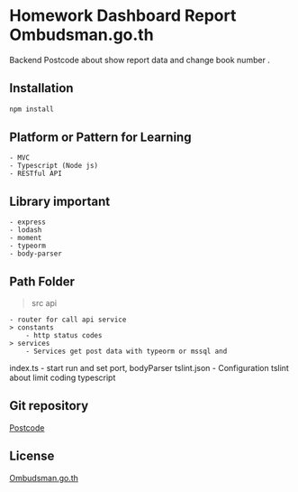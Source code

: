 # Homework Dashboard Report Ombudsman.go.th

Backend Postcode about show report data and change book number .

## Installation

```bash
npm install
```

## Platform or Pattern for Learning

    - MVC
    - Typescript (Node js)
    - RESTful API

## Library important

    - express
    - lodash
    - moment
    - typeorm
    - body-parser

## Path Folder

> src
> api

    - router for call api service
    > constants
        - http status codes
    > services
        - Services get post data with typeorm or mssql and

index.ts - start run and set port, bodyParser
tslint.json - Configuration tslint about limit coding typescript

## Git repository

[Postcode](https://bitbucket.org/pattapee/backend-rep/src/master/)

## License

[Ombudsman.go.th](https://www.ombudsman.go.th)
